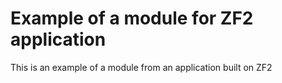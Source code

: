 # Example of a module for ZF2 application

This is an example of a module from an application built on ZF2
